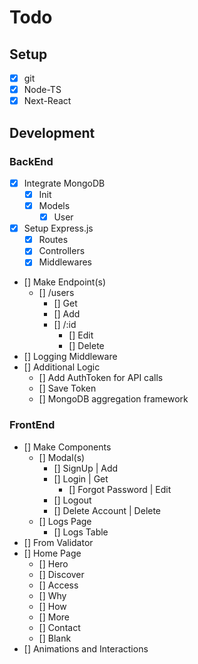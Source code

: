 # Todo

## Setup

- [X] git
- [X] Node-TS
- [X] Next-React

## Development

### BackEnd

- [X] Integrate MongoDB
  - [X] Init
  - [X] Models
    - [X] User
- [X] Setup Express.js
  - [X] Routes
  - [X] Controllers
  - [X] Middlewares
- [] Make Endpoint(s)
  - [] /users
    - [] Get
    - [] Add
    - [] /:id
      - [] Edit
      - [] Delete
- [] Logging Middleware
- [] Additional Logic
  - [] Add AuthToken for API calls
  - [] Save Token
  - [] MongoDB aggregation framework

### FrontEnd

- [] Make Components
  - [] Modal(s)
    - [] SignUp | Add
    - [] Login | Get
      - [] Forgot Password | Edit
    - [] Logout
    - [] Delete Account | Delete
  - [] Logs Page
    - [] Logs Table
- [] From Validator
- [] Home Page
  - [] Hero
  - [] Discover
  - [] Access
  - [] Why
  - [] How
  - [] More
  - [] Contact
  - [] Blank
- [] Animations and Interactions
